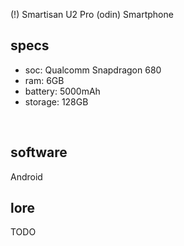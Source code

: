 (!) Smartisan U2 Pro (odin)
Smartphone
## specs
- soc: Qualcomm Snapdragon 680
- ram: 6GB 
- battery: 5000mAh
- storage: 128GB
<br>

## software
Android 
<br>

## lore
TODO